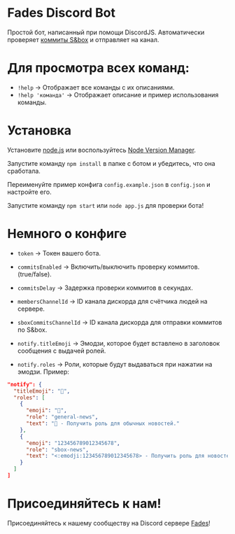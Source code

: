 # Fades Discord Bot
Простой бот, написанный при помощи DiscordJS.
Автоматически проверяет [коммиты S&box](https://commits.facepunch.com/r/sbox) и отправляет на канал.

# Для просмотра всех команд:
- `!help` -> Отображает все команды с их описаниями. 
- `!help 'команда'` -> Отображает описание и пример использования команды.

# Установка
Установите [node.js](https://nodejs.org/en/download/) или воспользуйтесь [Node Version Manager](https://github.com/nvm-sh/nvm).

Запустите команду `npm install` в папке с ботом и убедитесь, что она сработала.

Переименуйте пример конфига `config.example.json` в `config.json` и настройте его.

Запустите команду `npm start` или `node app.js` для проверки бота!

# Немного о конфиге
- `token` -> Токен вашего бота.
  
- `commitsEnabled` -> Включить/выключить проверку коммитов. (true/false).
- `commitsDelay` -> Задержка проверки коммитов в секундах.

- `membersChannelId` -> ID канала дискорда для счётчика людей на сервере.
- `sboxCommitsChannelId` -> ID канала дискорда для отправки коммитов по S&box.

- `notify.titleEmoji` -> Эмодзи, которое будет вставлено в заголовок сообщения с выдачей ролей.
- `notify.roles` -> Роли, которые будут выдаваться при нажатии на эмодзи. Пример:
```json
"notify": {
  "titleEmoji": "📰",
  "roles": [
    {
      "emoji": "📰",
      "role": "general-news",
      "text": "📰 - Получить роль для обычных новостей."
    },
    {
      "emoji": "123456789012345678",
      "role": "sbox-news",
      "text": "<:emodji:123456789012345678> - Получить роль для новостей, связанных с S&box."
    }
  ]
]
```

# Присоединяйтесь к нам!
Присоединяйтесь к нашему сообществу на Discord сервере [Fades](https://discord.gg/ETrKUWmCN4)!
